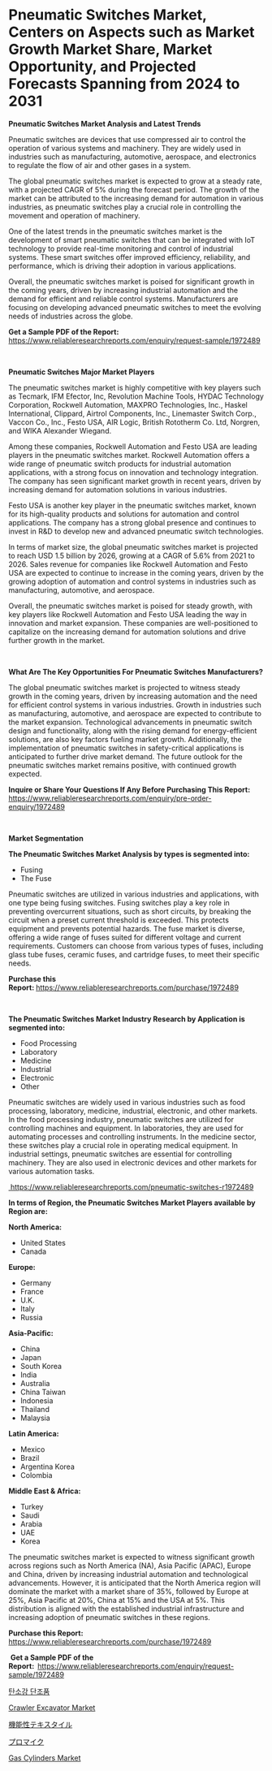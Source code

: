 <p><h1>Pneumatic Switches Market, Centers on Aspects such as Market Growth Market Share, Market Opportunity, and Projected Forecasts Spanning from 2024 to 2031</h1></p><p><strong>Pneumatic Switches Market Analysis and Latest Trends</strong></p>
<p><p>Pneumatic switches are devices that use compressed air to control the operation of various systems and machinery. They are widely used in industries such as manufacturing, automotive, aerospace, and electronics to regulate the flow of air and other gases in a system.</p><p>The global pneumatic switches market is expected to grow at a steady rate, with a projected CAGR of 5% during the forecast period. The growth of the market can be attributed to the increasing demand for automation in various industries, as pneumatic switches play a crucial role in controlling the movement and operation of machinery.</p><p>One of the latest trends in the pneumatic switches market is the development of smart pneumatic switches that can be integrated with IoT technology to provide real-time monitoring and control of industrial systems. These smart switches offer improved efficiency, reliability, and performance, which is driving their adoption in various applications.</p><p>Overall, the pneumatic switches market is poised for significant growth in the coming years, driven by increasing industrial automation and the demand for efficient and reliable control systems. Manufacturers are focusing on developing advanced pneumatic switches to meet the evolving needs of industries across the globe.</p></p>
<p><strong>Get a Sample PDF of the Report:&nbsp;</strong> <a href="https://www.reliableresearchreports.com/enquiry/request-sample/1972489">https://www.reliableresearchreports.com/enquiry/request-sample/1972489</a></p>
<p>&nbsp;</p>
<p><strong>Pneumatic Switches Major Market Players</strong></p>
<p><p>The pneumatic switches market is highly competitive with key players such as Tecmark, IFM Efector, Inc, Revolution Machine Tools, HYDAC Technology Corporation, Rockwell Automation, MAXPRO Technologies, Inc., Haskel International, Clippard, Airtrol Components, Inc., Linemaster Switch Corp., Vaccon Co., Inc., Festo USA, AIR Logic, British Rototherm Co. Ltd, Norgren, and WIKA Alexander Wiegand.</p><p>Among these companies, Rockwell Automation and Festo USA are leading players in the pneumatic switches market. Rockwell Automation offers a wide range of pneumatic switch products for industrial automation applications, with a strong focus on innovation and technology integration. The company has seen significant market growth in recent years, driven by increasing demand for automation solutions in various industries.</p><p>Festo USA is another key player in the pneumatic switches market, known for its high-quality products and solutions for automation and control applications. The company has a strong global presence and continues to invest in R&D to develop new and advanced pneumatic switch technologies.</p><p>In terms of market size, the global pneumatic switches market is projected to reach USD 1.5 billion by 2026, growing at a CAGR of 5.6% from 2021 to 2026. Sales revenue for companies like Rockwell Automation and Festo USA are expected to continue to increase in the coming years, driven by the growing adoption of automation and control systems in industries such as manufacturing, automotive, and aerospace.</p><p>Overall, the pneumatic switches market is poised for steady growth, with key players like Rockwell Automation and Festo USA leading the way in innovation and market expansion. These companies are well-positioned to capitalize on the increasing demand for automation solutions and drive further growth in the market.</p></p>
<p>&nbsp;</p>
<p><strong>What Are The Key Opportunities For Pneumatic Switches Manufacturers?</strong></p>
<p><p>The global pneumatic switches market is projected to witness steady growth in the coming years, driven by increasing automation and the need for efficient control systems in various industries. Growth in industries such as manufacturing, automotive, and aerospace are expected to contribute to the market expansion. Technological advancements in pneumatic switch design and functionality, along with the rising demand for energy-efficient solutions, are also key factors fueling market growth. Additionally, the implementation of pneumatic switches in safety-critical applications is anticipated to further drive market demand. The future outlook for the pneumatic switches market remains positive, with continued growth expected.</p></p>
<p><strong>Inquire or Share Your Questions If Any Before Purchasing This Report:</strong> <a href="https://www.reliableresearchreports.com/enquiry/pre-order-enquiry/1972489">https://www.reliableresearchreports.com/enquiry/pre-order-enquiry/1972489</a></p>
<p>&nbsp;</p>
<p><strong>Market Segmentation</strong></p>
<p><strong>The Pneumatic Switches Market Analysis by types is segmented into:</strong></p>
<p><ul><li>Fusing</li><li>The Fuse</li></ul></p>
<p><p>Pneumatic switches are utilized in various industries and applications, with one type being fusing switches. Fusing switches play a key role in preventing overcurrent situations, such as short circuits, by breaking the circuit when a preset current threshold is exceeded. This protects equipment and prevents potential hazards. The fuse market is diverse, offering a wide range of fuses suited for different voltage and current requirements. Customers can choose from various types of fuses, including glass tube fuses, ceramic fuses, and cartridge fuses, to meet their specific needs.</p></p>
<p><strong>Purchase this Report:&nbsp;</strong><a href="https://www.reliableresearchreports.com/purchase/1972489">https://www.reliableresearchreports.com/purchase/1972489</a></p>
<p>&nbsp;</p>
<p><strong>The Pneumatic Switches Market Industry Research by Application is segmented into:</strong></p>
<p><ul><li>Food Processing</li><li>Laboratory</li><li>Medicine</li><li>Industrial</li><li>Electronic</li><li>Other</li></ul></p>
<p><p>Pneumatic switches are widely used in various industries such as food processing, laboratory, medicine, industrial, electronic, and other markets. In the food processing industry, pneumatic switches are utilized for controlling machines and equipment. In laboratories, they are used for automating processes and controlling instruments. In the medicine sector, these switches play a crucial role in operating medical equipment. In industrial settings, pneumatic switches are essential for controlling machinery. They are also used in electronic devices and other markets for various automation tasks.</p></p>
<p><a href="https://www.reliableresearchreports.com/pneumatic-switches-r1972489">&nbsp;https://www.reliableresearchreports.com/pneumatic-switches-r1972489</a></p>
<p><strong>In terms of Region, the Pneumatic Switches Market Players available by Region are:</strong></p>
<p>
    <p> <strong> North America: </strong>
        <ul>
            <li>United States</li>
            <li>Canada</li>
        </ul>
        </p> 
    <p> <strong> Europe: </strong>
        <ul>
            <li>Germany</li>
            <li>France</li>
            <li>U.K.</li>
            <li>Italy</li>
            <li>Russia</li>
        </ul>
        </p> 
    <p> <strong> Asia-Pacific: </strong>
        <ul>
            <li>China</li>
            <li>Japan</li>
            <li>South Korea</li>
            <li>India</li>
            <li>Australia</li>
            <li>China Taiwan</li>
            <li>Indonesia</li>
            <li>Thailand</li>
            <li>Malaysia</li>
        </ul>
        </p> 
    <p> <strong> Latin America: </strong>
        <ul>
            <li>Mexico</li>
            <li>Brazil</li>
            <li>Argentina Korea</li>
            <li>Colombia</li>
        </ul>
        </p> 
    <p> <strong> Middle East & Africa: </strong>
        <ul>
            <li>Turkey</li>
            <li>Saudi</li>
            <li>Arabia</li>
            <li>UAE</li>
            <li>Korea</li>
        </ul>
    </p>
    </p>
<p><p>The pneumatic switches market is expected to witness significant growth across regions such as North America (NA), Asia Pacific (APAC), Europe and China, driven by increasing industrial automation and technological advancements. However, it is anticipated that the North America region will dominate the market with a market share of 35%, followed by Europe at 25%, Asia Pacific at 20%, China at 15% and the USA at 5%. This distribution is aligned with the established industrial infrastructure and increasing adoption of pneumatic switches in these regions.</p></p>
<p><strong>Purchase this Report: </strong><a href="https://www.reliableresearchreports.com/purchase/1972489">https://www.reliableresearchreports.com/purchase/1972489</a></p>
<p>&nbsp;<strong>Get a Sample PDF of the Report:&nbsp;&nbsp;</strong><a href="https://www.reliableresearchreports.com/enquiry/request-sample/1972489">https://www.reliableresearchreports.com/enquiry/request-sample/1972489</a></p>
<p><strong></strong></p>
<p><p><a href="https://medium.com/@guyeichert86/%ED%83%84%EC%86%8C-%EA%B0%95%EC%B2%A0-%EC%A0%9C%EC%A1%B0-%EC%8B%9C%EC%9E%A5-%EC%8B%9C%EC%9E%A5-%EC%A0%90%EC%9C%A0%EC%9C%A8-%EC%8B%9C%EC%9E%A5-%EB%8F%99%ED%96%A5-%EB%B0%8F-%EB%AF%B8%EB%9E%98-%EC%84%B1%EC%9E%A5-%ED%83%90%EC%83%89-a46452368f04">탄소강 단조품</a></p><p><a href="https://github.com/ChiragRP21/Market-Research-Report-List-4/blob/main/crawler-excavator-market.md">Crawler Excavator Market</a></p><p><a href="https://medium.com/@roachbrenda/%E6%A9%9F%E8%83%BD%E6%80%A7%E3%83%86%E3%82%AD%E3%82%B9%E3%82%BF%E3%82%A4%E3%83%AB%E5%B8%82%E5%A0%B4%E3%81%AF-%E5%B8%82%E5%A0%B4%E3%82%B7%E3%82%A7%E3%82%A2-%E5%B8%82%E5%A0%B4%E3%83%88%E3%83%AC%E3%83%B3%E3%83%89-%E5%B8%82%E5%A0%B4%E6%88%90%E9%95%B7%E3%81%AB%E9%96%A2%E3%81%99%E3%82%8B%E6%83%85%E5%A0%B1%E3%82%92%E6%8F%90%E4%BE%9B%E3%81%97%E3%81%BE%E3%81%99-e9641b9eebcc">機能性テキスタイル</a></p><p><a href="https://medium.com/@neilmartin36/%E3%83%97%E3%83%AD%E3%83%9E%E3%82%A4%E3%82%AF%E3%83%AD%E3%83%95%E3%82%A9%E3%83%B3%E5%B8%82%E5%A0%B4-%E5%B8%82%E5%A0%B4cagr-%E5%B8%82%E5%A0%B4%E3%83%88%E3%83%AC%E3%83%B3%E3%83%89-%E6%88%90%E9%95%B7%E6%88%A6%E7%95%A5%E3%81%AE%E6%B4%9E%E5%AF%9F-58b65e4e7cc2">プロマイク</a></p><p><a href="https://github.com/cecuraprangm/Market-Research-Report-List-2/blob/main/gas-cylinders-market.md">Gas Cylinders Market</a></p></p>